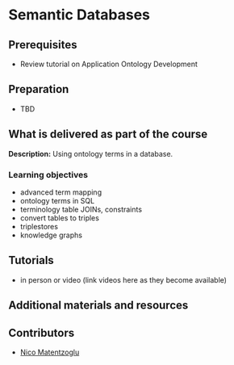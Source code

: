 # Semantic Databases

## Prerequisites
- Review tutorial on Application Ontology Development

## Preparation
- TBD

## What is delivered as part of the course

**Description:**  Using ontology terms in a database.

### Learning objectives
- advanced term mapping
- ontology terms in SQL
- terminology table JOINs, constraints
- convert tables to triples
- triplestores
- knowledge graphs

## Tutorials
- in person or video (link videos here as they become available)

## Additional materials and resources

## Contributors
- [Nico Matentzoglu](https://orcid.org/0000-0002-7356-1779)